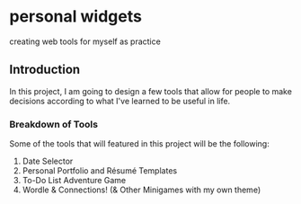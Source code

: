 # personal widgets
 creating web tools for myself as practice

## Introduction
In this project, I am going to design a few tools that allow for people to make decisions according to what I've learned to be useful in life.

### Breakdown of Tools
Some of the tools that will featured in this project will be the following: 
1. Date Selector
2. Personal Portfolio and Résumé Templates 
3. To-Do List Adventure Game
4. Wordle & Connections! (& Other Minigames with my own theme) 